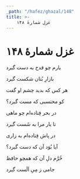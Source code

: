 ```yaml
---
_path: "/hafez/ghazal/148"
title: >-
    غزل شمارهٔ ۱۴۸
---
```

# غزل شمارهٔ ۱۴۸

<div class="b" id="bn1"><div class="m1"><p>یارم چو قدح به دست گیرد</p></div>
<div class="m2"><p>بازارِ بُتان شکست گیرد</p></div></div>
<div class="b" id="bn2"><div class="m1"><p>هر کس که بدید چشم او گفت</p></div>
<div class="m2"><p>کو محتسبی که مست گیرد؟</p></div></div>
<div class="b" id="bn3"><div class="m1"><p>در بحر فِتاده‌ام چو ماهی</p></div>
<div class="m2"><p>تا یار مرا به شَست گیرد</p></div></div>
<div class="b" id="bn4"><div class="m1"><p>در پاش فِتاده‌ام به زاری</p></div>
<div class="m2"><p>آیا بُوَد آن که دست گیرد؟</p></div></div>
<div class="b" id="bn5"><div class="m1"><p>خُرَّم دلِ آن که همچو حافظ</p></div>
<div class="m2"><p>جامی ز مِیِ اَلَست گیرد</p></div></div>
